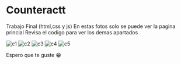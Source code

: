 # Counteractt
 Trabajo Final (html,css y js)
 En estas fotos solo se puede ver la pagina princial
 Revisa el codigo para ver los demas apartados
 
![c1](https://github.com/DiegoBraseroSanchez/Counteractt/assets/129300180/22f36e38-2e96-4324-ab34-66460228307d)
![c2](https://github.com/DiegoBraseroSanchez/Counteractt/assets/129300180/bf364994-9432-4b9d-aa2e-f60e7a1031fe)
![c3](https://github.com/DiegoBraseroSanchez/Counteractt/assets/129300180/d824846c-9202-41d2-beb8-a71d03de359c)
![c4](https://github.com/DiegoBraseroSanchez/Counteractt/assets/129300180/1d8c81d7-e881-418d-a948-b33ca2fd30e3)
![c5](https://github.com/DiegoBraseroSanchez/Counteractt/assets/129300180/0fae770e-6245-4e20-9589-9a3b2d54bd63)

Espero que te guste 😁
